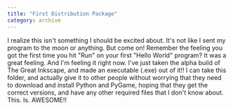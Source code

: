 ```yaml
---
title: "First Distribution Package"
category: archive
---
```

I realize this isn't something I should be excited about. It's not like I sent my program to the moon or anything. But come on! Remember the feeling you got the first time you hit "Run" on your first "Hello World" program? It was a great feeling. And I'm feeling it right now. I've just taken the alpha build of The Great Inkscape, and made an executable (.exe) out of it!! I can take this folder, and actually give it to other people without worrying that they need to download and install Python and PyGame, hoping that they get the correct versions, and have any other required files that I don't know about. This. Is. AWESOME!!